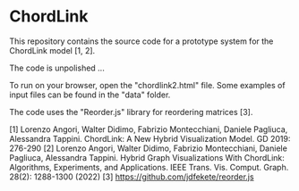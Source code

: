 # ChordLink

This repository contains the source code for a prototype system for the ChordLink model [1, 2].

The code is unpolished ...

To run on your browser, open the "chordlink2.html" file.
Some examples of input files can be found in the "data" folder.

The code uses the "Reorder.js" library for reordering matrices [3]. 

[1] Lorenzo Angori, Walter Didimo, Fabrizio Montecchiani, Daniele Pagliuca, Alessandra Tappini. ChordLink: A New Hybrid Visualization Model. GD 2019: 276-290
[2] Lorenzo Angori, Walter Didimo, Fabrizio Montecchiani, Daniele Pagliuca, Alessandra Tappini. Hybrid Graph Visualizations With ChordLink: Algorithms, Experiments, and Applications. IEEE Trans. Vis. Comput. Graph. 28(2): 1288-1300 (2022)
[3] https://github.com/jdfekete/reorder.js
